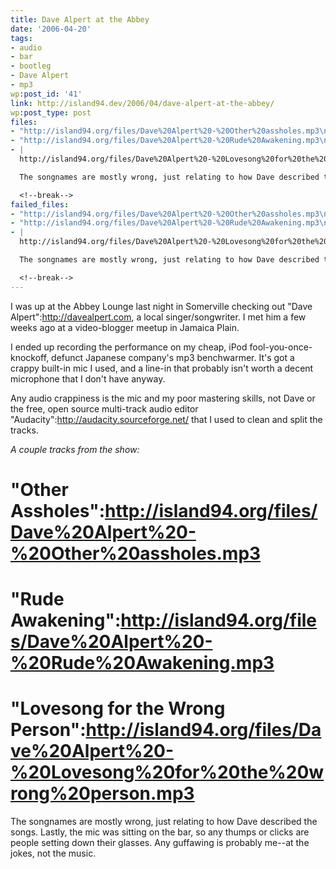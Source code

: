 ```yaml
---
title: Dave Alpert at the Abbey
date: '2006-04-20'
tags:
- audio
- bar
- bootleg
- Dave Alpert
- mp3
wp:post_id: '41'
link: http://island94.dev/2006/04/dave-alpert-at-the-abbey/
wp:post_type: post
files:
- "http://island94.org/files/Dave%20Alpert%20-%20Other%20assholes.mp3\n# "
- "http://island94.org/files/Dave%20Alpert%20-%20Rude%20Awakening.mp3\n# "
- |
  http://island94.org/files/Dave%20Alpert%20-%20Lovesong%20for%20the%20wrong%20person.mp3

  The songnames are mostly wrong, just relating to how Dave described the songs. Lastly, the mic was sitting on the bar, so any thumps or clicks are people setting down their glasses.  Any guffawing is probably me--at the jokes, not the music.

  <!--break-->
failed_files:
- "http://island94.org/files/Dave%20Alpert%20-%20Other%20assholes.mp3\n# "
- "http://island94.org/files/Dave%20Alpert%20-%20Rude%20Awakening.mp3\n# "
- |
  http://island94.org/files/Dave%20Alpert%20-%20Lovesong%20for%20the%20wrong%20person.mp3

  The songnames are mostly wrong, just relating to how Dave described the songs. Lastly, the mic was sitting on the bar, so any thumps or clicks are people setting down their glasses.  Any guffawing is probably me--at the jokes, not the music.

  <!--break-->
---
```


I was up at the Abbey Lounge last night in Somerville checking out "Dave Alpert":http://davealpert.com, a local singer/songwriter.  I met him a few weeks ago at a video-blogger meetup in Jamaica Plain.  

I ended up recording the performance on my cheap, iPod fool-you-once-knockoff, defunct Japanese company's mp3 benchwarmer.  It's got a crappy built-in mic I used, and a line-in that probably isn't worth a decent microphone that I don't have anyway.  

Any audio crappiness is the mic and my poor mastering skills, not Dave or the free, open source multi-track audio editor "Audacity":http://audacity.sourceforge.net/ that I used to clean and split the tracks.

_A couple tracks from the show:_

# "Other Assholes":http://island94.org/files/Dave%20Alpert%20-%20Other%20assholes.mp3
# "Rude Awakening":http://island94.org/files/Dave%20Alpert%20-%20Rude%20Awakening.mp3
# "Lovesong for the Wrong Person":http://island94.org/files/Dave%20Alpert%20-%20Lovesong%20for%20the%20wrong%20person.mp3

The songnames are mostly wrong, just relating to how Dave described the songs. Lastly, the mic was sitting on the bar, so any thumps or clicks are people setting down their glasses.  Any guffawing is probably me--at the jokes, not the music.

<!--break-->
